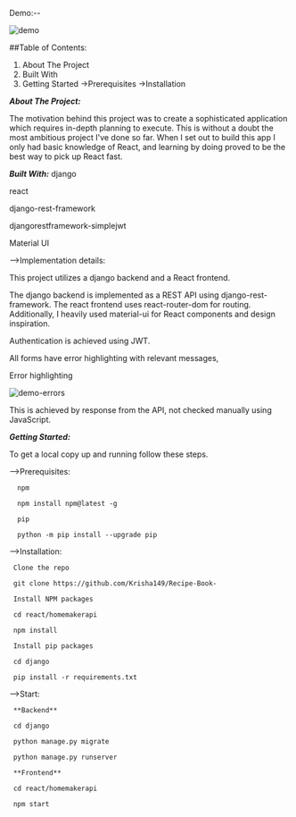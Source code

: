 Demo:--

![demo](https://github.com/user-attachments/assets/5645fb35-5232-411c-8738-790e56cc6ede)



##Table of Contents:

1) About The Project
2) Built With
3) Getting Started
   ->Prerequisites
   ->Installation

   
***About The Project:***

The motivation behind this project was to create a sophisticated application which requires in-depth planning to execute. This is without a doubt the most ambitious project I've done so far.
When I set out to build this app I only had basic knowledge of React, and learning by doing proved to be the best way to pick up React fast.

***Built With:***
django

react

django-rest-framework

djangorestframework-simplejwt

Material UI

-->Implementation details:

This project utilizes a django backend and a React frontend.

The django backend is implemented as a REST API using django-rest-framework. The react frontend uses react-router-dom for routing. Additionally, I heavily used material-ui for React components and design inspiration.

Authentication is achieved using JWT.

All forms have error highlighting with relevant messages,

Error highlighting

![demo-errors](https://github.com/user-attachments/assets/2d3c2913-701d-4b16-b899-8f4a7921feb3)


This is achieved by response from the API, not checked manually using JavaScript.

***Getting Started:***

To get a local copy up and running follow these steps.

   -->Prerequisites:
   
      npm
      
      npm install npm@latest -g
      
      pip
      
      python -m pip install --upgrade pip
      
  -->Installation:
  
     Clone the repo
     
     git clone https://github.com/Krisha149/Recipe-Book-
     
     Install NPM packages
     
     cd react/homemakerapi
     
     npm install
     
     Install pip packages
     
     cd django
     
     pip install -r requirements.txt
     
  -->Start:
  
     **Backend**
     
     cd django
     
     python manage.py migrate
     
     python manage.py runserver
     
     **Frontend**
     
     cd react/homemakerapi
     
     npm start
